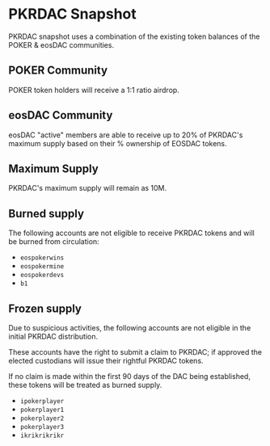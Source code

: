 # PKRDAC Snapshot

PKRDAC snapshot uses a combination of the existing token balances of the POKER & eosDAC communities.

## POKER Community

POKER token holders will receive a 1:1 ratio airdrop.

## eosDAC Community

eosDAC "active" members are able to receive up to 20% of PKRDAC's maximum supply based on their % ownership of EOSDAC tokens.

## Maximum Supply

PKRDAC's maximum supply will remain as 10M.

## Burned supply

The following accounts are not eligible to receive PKRDAC tokens and will be burned from circulation:

- `eospokerwins`
- `eospokermine`
- `eospokerdevs`
- `b1`

## Frozen supply

Due to suspicious activities, the following accounts are not eligible in the initial PKRDAC distribution.

These accounts have the right to submit a claim to PKRDAC; if approved the elected custodians will issue their rightful PKRDAC tokens.

If no claim is made within the first 90 days of the DAC being established, these tokens will be treated as burned supply.

- `ipokerplayer`
- `pokerplayer1`
- `pokerplayer2`
- `pokerplayer3`
- `ikrikrikrikr`
